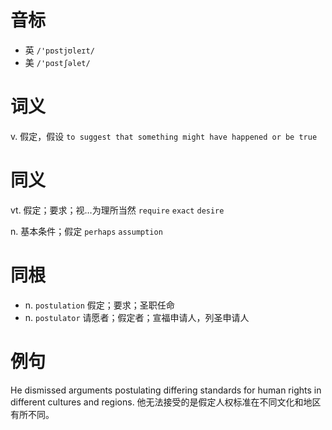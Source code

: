 # 音标

- 英 `/'pɒstjʊleɪt/`
- 美 `/'pɑstʃəlet/`

# 词义

v. 假定，假设
`to suggest that something might have happened or be true`

# 同义

vt. 假定；要求；视…为理所当然
`require` `exact` `desire`

n. 基本条件；假定
`perhaps` `assumption`

# 同根

- n. `postulation` 假定；要求；圣职任命
- n. `postulator` 请愿者；假定者；宣福申请人，列圣申请人

# 例句

He dismissed arguments postulating differing standards for human rights in different cultures and regions.
他无法接受的是假定人权标准在不同文化和地区有所不同。


